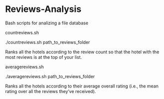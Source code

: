 # Reviews-Analysis
Bash scripts for analizing a file database

countreviews.sh

./countreviews.sh  path_to_reviews_folder

Ranks all the hotels according to the review count so that the hotel with the most reviews is at the top of your list. 


averagereviews.sh

./averagereviews.sh  path_to_reviews_folder

Ranks all the hotels  according to their average overall rating (i.e., the mean rating over all the reviews they’ve received). 
